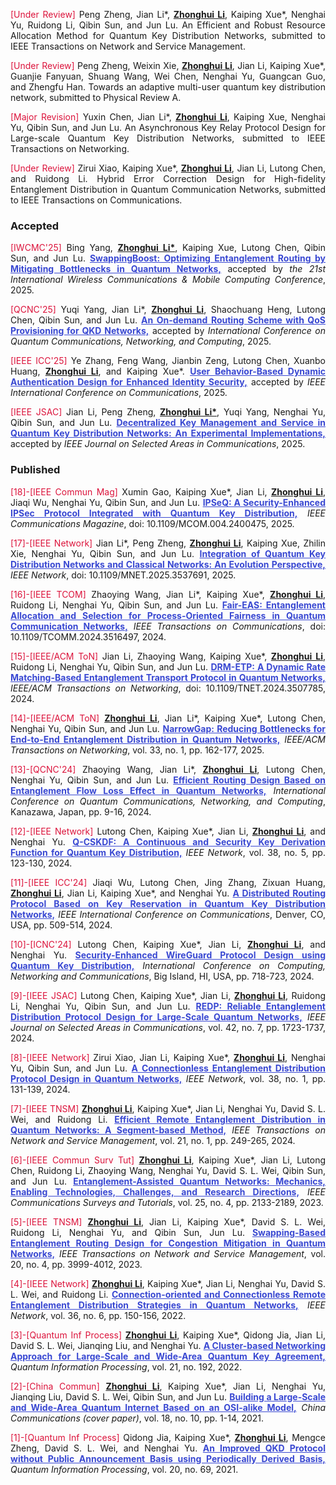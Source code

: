 <p style="text-align:justify"><span style="color: crimson;">[Under Review]</span> Peng Zheng, Jian Li*, <b><u>Zhonghui Li</u></b>, Kaiping Xue*, Nenghai Yu, Ruidong Li, Qibin Sun, and Jun Lu. An Efficient and Robust Resource Allocation
Method for Quantum Key Distribution Networks, submitted to IEEE Transactions on Network and Service Management.</p>

<p style="text-align:justify"><span style="color: crimson;">[Under Review]</span> Peng Zheng, Weixin Xie, <b><u>Zhonghui Li</u></b>, Jian Li, Kaiping Xue*, Guanjie Fanyuan, Shuang Wang, Wei Chen, Nenghai Yu, Guangcan Guo, and Zhengfu Han. Towards an adaptive multi-user quantum key distribution network, submitted to Physical Review A.</p>

<p style="text-align:justify"><span style="color: crimson;">[Major Revision]</span> Yuxin Chen, Jian Li*, <b><u>Zhonghui Li</u></b>, Kaiping Xue, Nenghai Yu, Qibin Sun, and Jun Lu. An Asynchronous Key Relay Protocol Design for Large-scale Quantum Key Distribution Networks, submitted to IEEE Transactions on Networking.</p>

<p style="text-align:justify"><span style="color: crimson;">[Under Review]</span> Zirui Xiao, Kaiping Xue*, <b><u>Zhonghui Li</u></b>, Jian Li, Lutong Chen, and Ruidong Li. Hybrid Error Correction Design for High-fidelity Entanglement Distribution in Quantum Communication Networks, submitted to IEEE Transactions on Communications.</p>

### Accepted

<p style="text-align:justify"><span style="color: crimson;">[IWCMC'25]</span> Bing Yang, <b><u>Zhonghui Li*</u></b>, Kaiping Xue, Lutong Chen, Qibin Sun, and Jun Lu. <a href="" style="color: #3948D2; font-weight: bold;">SwappingBoost: Optimizing Entanglement Routing by Mitigating Bottlenecks in Quantum Networks,</a> accepted by<span style="font-style: italic;"> the 21st International Wireless Communications & Mobile Computing Conference</span>, 2025.</p>

<p style="text-align:justify"><span style="color: crimson;">[QCNC'25]</span> Yuqi Yang, Jian Li*, <b><u>Zhonghui Li</u></b>, Shaochuang Heng, Lutong Chen, Qibin Sun, and Jun Lu. <a href="" style="color: #3948D2; font-weight: bold;">An On-demand Routing Scheme with QoS Provisioning for QKD Networks,</a> accepted by<span style="font-style: italic;"> International Conference on Quantum Communications, Networking, and Computing</span>, 2025.</p>

<p style="text-align:justify"><span style="color: crimson;">[IEEE ICC'25]</span> Ye Zhang, Feng Wang, Jianbin Zeng, Lutong Chen, Xuanbo Huang, <b><u>Zhonghui Li</u></b>, and Kaiping Xue*. <a href="" style="color: #3948D2; font-weight: bold;">User Behavior-Based Dynamic Authentication Design for Enhanced Identity Security,</a> accepted by<span style="font-style: italic;"> IEEE International Conference on Communications</span>, 2025.</p>
                                
<p style="text-align:justify"><span style="color: crimson;">[IEEE JSAC]</span> Jian Li, Peng Zheng, <b><u>Zhonghui Li*</u></b>, Yuqi Yang, Nenghai Yu, Qibin Sun, and Jun Lu. <a href="" style="color: #3948D2; font-weight: bold;">Decentralized Key Management and Service in Quantum Key Distribution Networks: An Experimental Implementations,</a> accepted by<span style="font-style: italic;"> IEEE Journal on Selected Areas in Communications</span>, 2025.</p>

### Published

<p style="text-align:justify"><span style="color: crimson;">[18]-[IEEE Commun Mag]</span> Xumin Gao, Kaiping Xue*, Jian Li, <b><u>Zhonghui Li</u></b>, Jiaqi Wu, Nenghai Yu, Qibin Sun, and Jun Lu. <a href="https://ieeexplore.ieee.org/abstract/document/10924694" style="color: #3948D2; font-weight: bold;">IPSeQ: A Security-Enhanced IPSec Protocol Integrated with Quantum Key Distribution,</a> <span style="font-style: italic;"> IEEE Communications Magazine</span>, doi: 10.1109/MCOM.004.2400475, 2025.</p>

<p style="text-align:justify"><span style="color: crimson;">[17]-[IEEE Network]</span> Jian Li*, Peng Zheng, <b><u>Zhonghui Li</u></b>, Kaiping Xue, Zhilin Xie, Nenghai Yu, Qibin Sun, and Jun Lu. <a href="https://ieeexplore.ieee.org/abstract/document/10886940" style="color: #3948D2; font-weight: bold;">Integration of Quantum Key Distribution Networks and Classical Networks: An Evolution Perspective,</a> <span style="font-style: italic;"> IEEE Network</span>, doi: 10.1109/MNET.2025.3537691, 2025. 

<p style="text-align:justify"><span style="color: crimson;">[16]-[IEEE TCOM]</span> Zhaoying Wang, Jian Li*, Kaiping Xue*, <b><u>Zhonghui Li</u></b>, Ruidong Li, Nenghai Yu, Qibin Sun, and Jun Lu. <a href="https://ieeexplore.ieee.org/abstract/document/10794776" style="color: #3948D2; font-weight: bold;">Fair-EAS: Entanglement Allocation and Selection for Process-Oriented Fairness in Quantum Communication Networks,</a> <span style="font-style: italic;">IEEE Transactions on Communications</span>, doi: 10.1109/TCOMM.2024.3516497, 2024.</p>

<p style="text-align:justify"><span style="color: crimson;">[15]-[IEEE/ACM ToN]</span> Jian Li, Zhaoying Wang, Kaiping Xue*, <b><u>Zhonghui Li</u></b>, Ruidong Li, Nenghai Yu, Qibin Sun, and Jun Lu. <a href="https://ieeexplore.ieee.org/abstract/document/10778612" style="color: #3948D2; font-weight: bold;">DRM-ETP: A Dynamic Rate Matching-Based Entanglement Transport Protocol in Quantum Networks,</a> <span style="font-style: italic;">IEEE/ACM Transactions on Networking</span>, doi: 10.1109/TNET.2024.3507785, 2024.</p>

<p style="text-align:justify"><span style="color: crimson;">[14]-[IEEE/ACM ToN]</span> <b><u>Zhonghui Li</u></b>, Jian Li*, Kaiping Xue*, Lutong Chen, Nenghai Yu, Qibin Sun, and Jun Lu. <a href="https://ieeexplore.ieee.org/abstract/document/10720195" style="color: #3948D2; font-weight: bold;">NarrowGap: Reducing Bottlenecks for End-to-End Entanglement Distribution in Quantum Networks,</a> <span style="font-style: italic;">IEEE/ACM Transactions on Networking</span>,  vol. 33, no. 1, pp. 162-177, 2025.</p>

<p style="text-align:justify"><span style="color: crimson;">[13]-[QCNC'24]</span> Zhaoying Wang, Jian Li*, <b><u>Zhonghui Li</u></b>, Lutong Chen, Nenghai Yu, Qibin Sun, and Jun Lu. <a href="https://ieeexplore.ieee.org/abstract/document/10628434" style="color: #3948D2; font-weight: bold;">Efficient Routing Design Based on Entanglement Flow Loss Effect in Quantum Networks,</a> <span style="font-style: italic;">International Conference on Quantum Communications, Networking, and Computing</span>, Kanazawa, Japan, pp. 9-16, 2024.</p>

<p style="text-align:justify"><span style="color: crimson;">[12]-[IEEE Network]</span> Lutong Chen, Kaiping Xue*, Jian Li, <b><u>Zhonghui Li</u></b>, and Nenghai Yu. <a href="https://ieeexplore.ieee.org/abstract/document/10517672" style="color: #3948D2; font-weight: bold;">Q-CSKDF: A Continuous and Security Key Derivation Function for Quantum Key Distribution,</a> <span style="font-style: italic;">IEEE Network</span>, vol. 38, no. 5, pp. 123-130, 2024.</p>

<p style="text-align:justify"><span style="color: crimson;">[11]-[IEEE ICC'24]</span> Jiaqi Wu, Lutong Chen, Jing Zhang, Zixuan Huang, <b><u>Zhonghui Li</u></b>, Jian Li, Kaiping Xue*, and Nenghai Yu. <a href="https://ieeexplore.ieee.org/abstract/document/10622992" style="color: #3948D2; font-weight: bold;">A Distributed Routing Protocol Based on Key Reservation in Quantum Key Distribution Networks,</a> <span style="font-style: italic;">IEEE International Conference on Communications</span>, Denver, CO, USA, pp. 509-514, 2024.</p>

<p style="text-align:justify"><span style="color: crimson;">[10]-[ICNC'24]</span> Lutong Chen, Kaiping Xue*, Jian Li, <b><u>Zhonghui Li</u></b>, and Nenghai Yu. <a href="https://ieeexplore.ieee.org/abstract/document/10556292" style="color: #3948D2; font-weight: bold;">Security-Enhanced WireGuard Protocol Design using Quantum Key Distribution,</a> <span style="font-style: italic;">International Conference on Computing, Networking and Communications</span>, Big Island, HI, USA, pp. 718-723, 2024.</p>

<p style="text-align:justify"><span style="color: crimson;">[9]-[IEEE JSAC]</span> Lutong Chen, Kaiping Xue*, Jian Li, <b><u>Zhonghui Li</u></b>, Ruidong Li, Nenghai Yu, Qibin Sun, and Jun Lu. <a href="https://ieeexplore.ieee.org/abstract/document/10477626" style="color: #3948D2; font-weight: bold;">REDP: Reliable Entanglement Distribution Protocol Design for Large-Scale Quantum Networks,</a> <span style="font-style: italic;">IEEE Journal on Selected Areas in Communications</span>, vol. 42, no. 7, pp. 1723-1737, 2024.</p>

<p style="text-align:justify"><span style="color: crimson;">[8]-[IEEE Network]</span> Zirui Xiao, Jian Li, Kaiping Xue*, <b><u>Zhonghui Li</u></b>, Nenghai Yu, Qibin Sun, and Jun Lu. <a href="https://ieeexplore.ieee.org/abstract/document/10274626" style="color: #3948D2; font-weight: bold;">A Connectionless Entanglement Distribution Protocol Design in Quantum Networks,</a> <span style="font-style: italic;">IEEE Network</span>, vol. 38, no. 1, pp. 131-139, 2024.</p>

<p style="text-align:justify"><span style="color: crimson;">[7]-[IEEE TNSM]</span> <b><u>Zhonghui Li</u></b>, Kaiping Xue*, Jian Li, Nenghai Yu, David S. L. Wei, and Ruidong Li. <a href="https://ieeexplore.ieee.org/abstract/document/10185987" style="color: #3948D2; font-weight: bold;">Efficient Remote Entanglement Distribution in Quantum Networks: A Segment-based Method,</a> <span style="font-style: italic;">IEEE Transactions on Network and Service Management</span>, vol. 21, no. 1, pp. 249-265, 2024.</p>

<p style="text-align:justify"><span style="color: crimson;">[6]-[IEEE Commun Surv Tut]</span> <b><u>Zhonghui Li</u></b>, Kaiping Xue*, Jian Li, Lutong Chen, Ruidong Li, Zhaoying Wang, Nenghai Yu, David S. L. Wei, Qibin Sun, and Jun Lu. <a href="https://ieeexplore.ieee.org/abstract/document/10177948" style="color: #3948D2; font-weight: bold;">Entanglement-Assisted Quantum Networks: Mechanics, Enabling Technologies, Challenges, and Research Directions,</a> <span style="font-style: italic;">IEEE Communications Surveys and Tutorials</span>, vol. 25, no. 4, pp. 2133-2189, 2023.</p>

<p style="text-align:justify"><span style="color: crimson;">[5]-[IEEE TNSM]</span> <b><u>Zhonghui Li</u></b>, Jian Li, Kaiping Xue*, David S. L. Wei, Ruidong Li, Nenghai Yu, and Qibin Sun, Jun Lu. <a href="https://ieeexplore.ieee.org/abstract/document/10123997" style="color: #3948D2; font-weight: bold;">Swapping-Based Entanglement Routing Design for Congestion Mitigation in Quantum Networks,</a> <span style="font-style: italic;">IEEE Transactions on Network and Service Management</span>, vol. 20, no. 4, pp. 3999-4012, 2023.</p>

<p style="text-align:justify"><span style="color: crimson;">[4]-[IEEE Network]</span> <b><u>Zhonghui Li</u></b>, Kaiping Xue*, Jian Li, Nenghai Yu, David S. L. Wei, and Ruidong Li. <a href="https://ieeexplore.ieee.org/abstract/document/9839638" style="color: #3948D2; font-weight: bold;">Connection-oriented and Connectionless Remote Entanglement Distribution Strategies in Quantum Networks,</a> <span style="font-style: italic;">IEEE Network</span>, vol. 36, no. 6, pp. 150-156, 2022.</p>

<p style="text-align:justify"><span style="color: crimson;">[3]-[Quantum Inf Process]</span> <b><u>Zhonghui Li</u></b>, Kaiping Xue*, Qidong Jia, Jian Li, David S. L. Wei, Jianqing Liu, and Nenghai Yu. <a href="https://link.springer.com/article/10.1007/s11128-022-03528-3" style="color: #3948D2; font-weight: bold;">A Cluster-based Networking Approach for Large-Scale and Wide-Area Quantum Key Agreement,</a> <span style="font-style: italic;">Quantum Information Processing</span>, vol. 21, no. 192, 2022.</p>

<p style="text-align:justify"><span style="color: crimson;">[2]-[China Commun]</span> <b><u>Zhonghui Li</u></b>, Kaiping Xue*, Jian Li, Nenghai Yu, Jianqing Liu, David S. L. Wei, Qibin Sun, and Jun Lu. <a href="https://ieeexplore.ieee.org/abstract/document/9597613" style="color: #3948D2; font-weight: bold;">Building a Large-Scale and Wide-Area Quantum Internet Based on an OSI-alike Model,</a> <span style="font-style: italic;">China Communications (cover paper)</span>, vol. 18, no. 10, pp. 1-14, 2021.</p>

<p style="text-align:justify"><span style="color: crimson;">[1]-[Quantum Inf Process]</span> Qidong Jia, Kaiping Xue*, <b><u>Zhonghui Li</u></b>, Mengce Zheng, David S. L. Wei, and Nenghai Yu. <a href="https://link.springer.com/article/10.1007/s11128-021-03000-8" style="color: #3948D2; font-weight: bold;">An Improved QKD Protocol without Public Announcement Basis using Periodically Derived Basis,</a> <span style="font-style: italic;">Quantum Information Processing</span>, vol. 20, no. 69, 2021.</p>
